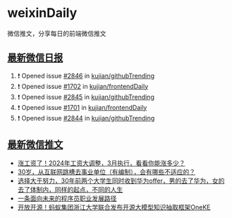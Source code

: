 # weixinDaily
微信推文，分享每日的前端微信推文

## [最新微信日报](https://github.com/kujian/weixinDaily/issues)

<!--START_SECTION:activity-->
1. ❗ Opened issue [#2846](https://github.com/kujian/githubTrending/issues/2846) in [kujian/githubTrending](https://github.com/kujian/githubTrending)
2. ❗ Opened issue [#1702](https://github.com/kujian/frontendDaily/issues/1702) in [kujian/frontendDaily](https://github.com/kujian/frontendDaily)
3. ❗ Opened issue [#2845](https://github.com/kujian/githubTrending/issues/2845) in [kujian/githubTrending](https://github.com/kujian/githubTrending)
4. ❗ Opened issue [#1701](https://github.com/kujian/frontendDaily/issues/1701) in [kujian/frontendDaily](https://github.com/kujian/frontendDaily)
5. ❗ Opened issue [#2844](https://github.com/kujian/githubTrending/issues/2844) in [kujian/githubTrending](https://github.com/kujian/githubTrending)
<!--END_SECTION:activity-->


## [最新微信推文](https://weixin.qdkfweb.cn/)

<!-- BLOG-POST-LIST:START -->
- [涨工资了！2024年工资大调整，3月执行，看看你能涨多少？](https://weixin.qdkfweb.cn/43137.html)
- [30岁，从互联网跳槽去事业单位（有编制），会有哪些不适应的？](https://weixin.qdkfweb.cn/43138.html)
- [选择大于努力，30年前两个大学生同时收到华为offer，男的去了华为，女的去了体制内，同样的起点，不同的人生](https://weixin.qdkfweb.cn/43178.html)
- [一条面向未来的程序员职业发展路径](https://weixin.qdkfweb.cn/43132.html)
- [开放开源！蚂蚁集团浙江大学联合发布开源大模型知识抽取框架OneKE](https://weixin.qdkfweb.cn/43163.html)
<!-- BLOG-POST-LIST:END -->